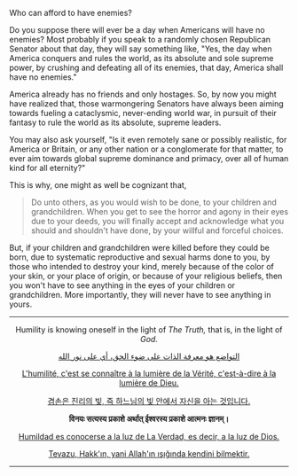 Who can afford to have enemies?

Do you suppose there will ever be a day when Americans will have no enemies? Most probably if you speak to a randomly chosen Republican Senator about that day, they will say something like, "Yes, the day when America conquers and rules the world, as its absolute and sole supreme power, by crushing and defeating all of its enemies, that day, America shall have no enemies." 

America already has no friends and only hostages. So, by now you might have realized that, those warmongering Senators have always been aiming towards fueling a cataclysmic, never-ending world war, in pursuit of their fantasy to rule the world as its absolute, supreme leaders. 

You may also ask yourself, "Is it even remotely sane or possibly realistic, for America or Britain, or any other nation or a conglomerate for that matter, to ever aim towards global supreme dominance and primacy, over all of human kind for all eternity?"

This is why, one might as well be cognizant that,

>Do unto others, as you would wish to be done, to your children and grandchildren. When you get to see the horror and agony in their eyes due to your deeds, you will finally accept and acknowledge what you should and shouldn't have done, by your willful and forceful choices. 

But, if your children and grandchildren were killed before they could be born, due to systematic reproductive and sexual harms done to you, by those who intended to destroy your kind, merely because of the color of your skin, or your place of origin, or because of your religious beliefs, then you won't have to see anything in the eyes of your children or grandchildren. More importantly, they will never have to see anything in yours. 

---

<div align="center">

Humility is knowing oneself in the light of *The Truth,* that is, in the light of *God.* 

<p dir="rtl"><a href="https://translate.google.com/?sl=auto&tl=ar&text=Humility%20is%20knowing%20oneself%20in%20the%20light%20of%20The%20Truth%2C%20that%20is%2C%20in%20the%20light%20of%20God.&op=translate">التواضع هو معرفة الذات على ضوء الحق، أي على نور الله</a></p> 

[L'humilité, c'est se connaître à la lumière de la Vérité, c'est-à-dire à la lumière de Dieu.](https://translate.google.com/?sl=en&tl=fr&text=Humility%20is%20knowing%20oneself%20in%20the%20light%20of%20The%20Truth%2C%20that%20is%2C%20in%20the%20light%20of%20God.&op=translate) 

[겸손은 진리의 빛, 즉 하느님의 빛 안에서 자신을 아는 것입니다.](https://translate.google.com/?sl=auto&tl=ko&text=Humility%20is%20knowing%20oneself%20in%20the%20light%20of%20The%20Truth%2C%20that%20is%2C%20in%20the%20light%20of%20God.&op=translate) 

**विनयः सत्यस्य प्रकाशे अर्थात् ईश्वरस्य प्रकाशे आत्मनः ज्ञानम्।** 

[Humildad es conocerse a la luz de La Verdad, es decir, a la luz de Dios.](https://translate.google.com/?sl=en&tl=es&text=Humility%20is%20knowing%20oneself%20in%20the%20light%20of%20The%20Truth%2C%20that%20is%2C%20in%20the%20light%20of%20God.&op=translate) 

[Tevazu, Hakk'ın, yani Allah'ın ışığında kendini bilmektir.](https://translate.google.com/?sl=en&tl=tr&text=Humility%20is%20knowing%20oneself%20in%20the%20light%20of%20The%20Truth%2C%20that%20is%2C%20in%20the%20light%20of%20God.&op=translate) 

<div>

---